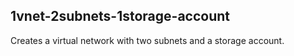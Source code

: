 ## 1vnet-2subnets-1storage-account
Creates a virtual network with two subnets and a storage account.
